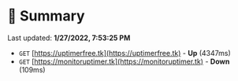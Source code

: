# 📖 Summary
Last updated: **1/27/2022, 7:53:25 PM**

- `GET` [https://uptimerfree.tk](https://uptimerfree.tk) - **Up** (4347ms)
- `GET` [https://monitoruptimer.tk](https://monitoruptimer.tk) - **Down** (109ms)
